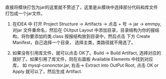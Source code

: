 


直接将模块打包为jar的这里就不赘述了，这里是从模块中选择部分代码和库文件打包成一个jar文件。

1. 在IDEA 中 打开 Project Structure -> Artifacts -> 点击 + 号 -> jar -> emmpy, 对jar 文件重命名，然后在 OUtput Layout 中添加目录，目录结构为你的报结构，将你要添加的类.class 按报结构放到目录中，然后点击 下方 Create Manifest，自己选择一个目录， 选择主类，类路径就不用选了。

2. 如果没有引用库文件，就可以点击 OK了。Build -> Build Artifact, 选择对应的就好了。如果引用了库文件，则在右面板 Available Elements 中找到对应库， 如 mysql-cononctor.jar, 右击-> Extract into OutPut Root, 点击 OK or Apply 就可以了，然后生成 Artifact.
